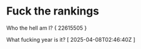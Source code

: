 # Fuck the rankings

Who the hell am I?
{ 22615505 }

What fucking year is it?
[ 2025-04-08T02:46:40Z ]
